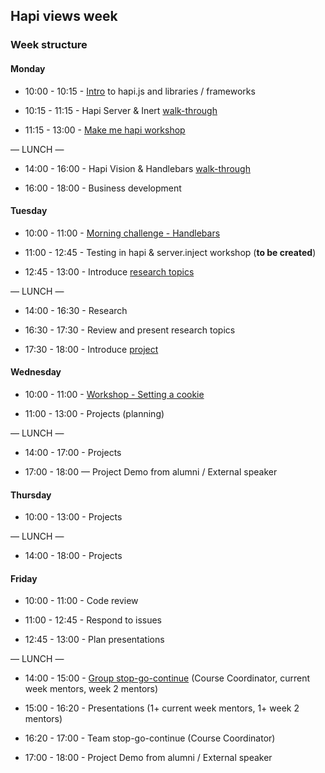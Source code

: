 ## Hapi views week

### Week structure

#### Monday

- 10:00 - 10:15 - [Intro](./summary.md) to hapi.js and libraries / frameworks

- 10:15 - 11:15 - Hapi Server & Inert [walk-through](https://github.com/msachi/hapi-intro)

- 11:15 - 13:00 - [Make me hapi workshop](https://github.com/msachi/makemehapi)

— LUNCH —

- 14:00 - 16:00 - Hapi Vision & Handlebars [walk-through](https://github.com/marisid/handlebars-intro-workshop)

- 16:00 - 18:00 - Business development

#### Tuesday

- 10:00 - 11:00 - [Morning challenge - Handlebars](https://github.com/Jbarget/handlebars-morning-challenge)

- 11:00 - 12:45 - Testing in hapi & server.inject workshop (**to be created**)

- 12:45 - 13:00 - Introduce [research topics](./research-afternoon.md)

— LUNCH —

- 14:00 - 16:30 - Research

- 16:30 - 17:30 - Review and present research topics

- 17:30 - 18:00 - Introduce [project](./project.md)

#### Wednesday

- 10:00 - 11:00 - [Workshop - Setting a cookie](https://github.com/SavageWilliam/hapi-auth-cookie-ws)

- 11:00 - 13:00 - Projects (planning)

— LUNCH —

- 14:00 - 17:00 - Projects

- 17:00 - 18:00 — Project Demo from alumni / External speaker

#### Thursday

- 10:00 - 13:00 - Projects

— LUNCH —

- 14:00 - 18:00 - Projects

#### Friday

- 10:00 - 11:00 - Code review

- 11:00 - 12:45 - Respond to issues

- 12:45 - 13:00 - Plan presentations

— LUNCH —

- 14:00 - 15:00 - [Group stop-go-continue](https://github.com/foundersandcoders/london-curriculum/tree/master/stop-go-continue) (Course Coordinator, current week mentors, week 2 mentors)

- 15:00 - 16:20 - Presentations (1+ current week mentors, 1+ week 2 mentors)

- 16:20 - 17:00 - Team stop-go-continue (Course Coordinator)

- 17:00 - 18:00 - Project Demo from alumni / External speaker
